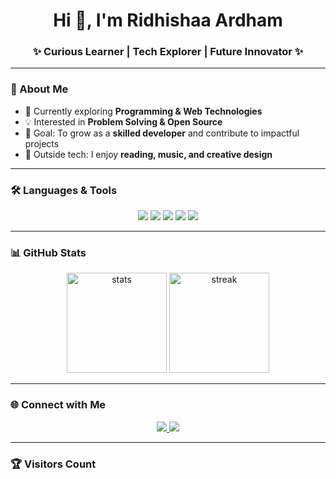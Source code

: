 <h1 align="center">Hi 👋, I'm Ridhishaa Ardham</h1>
<h3 align="center">✨ Curious Learner | Tech Explorer | Future Innovator ✨</h3>

---

### 🚀 About Me  
- 🌱 Currently exploring **Programming & Web Technologies**  
- 💡 Interested in **Problem Solving & Open Source**  
- 🎯 Goal: To grow as a **skilled developer** and contribute to impactful projects  
- 🎨 Outside tech: I enjoy **reading, music, and creative design**  

---

### 🛠 Languages & Tools  
<p align="center">
  <img src="https://img.shields.io/badge/C-00599C?style=for-the-badge&logo=c&logoColor=white"/>  
  <img src="https://img.shields.io/badge/Java-ED8B00?style=for-the-badge&logo=openjdk&logoColor=white"/>  
  <img src="https://img.shields.io/badge/Python-3776AB?style=for-the-badge&logo=python&logoColor=white"/>  
  <img src="https://img.shields.io/badge/HTML5-E34F26?style=for-the-badge&logo=html5&logoColor=white"/>  
  <img src="https://img.shields.io/badge/CSS3-1572B6?style=for-the-badge&logo=css3&logoColor=white"/>  
</p>

---

### 📊 GitHub Stats  
<p align="center">
  <img src="https://github-readme-stats.vercel.app/api?username=theRidhi21&show_icons=true&theme=tokyonight" alt="stats" height="160"/>
  <img src="https://github-readme-streak-stats.herokuapp.com/?user=theRidhi21&theme=tokyonight" alt="streak" height="160"/>
</p>

---

### 🌐 Connect with Me  
<p align="center">
  <a href="https://www.linkedin.com/in/ridhishaa-ardham-2a322b37b/">
    <img src="https://img.shields.io/badge/LinkedIn-0077B5?style=for-the-badge&logo=linkedin&logoColor=white"/>
  </a>
  <a href="mailto:ridhiardham@gmail.com">
    <img src="https://img.shields.io/badge/Gmail-D14836?style=for-the-badge&logo=gmail&logoColor=white"/>
  </a>
</p>

---

### 🏆 Visitors Count  
<p align="center">
  <img src="https://komarev.com/ghpvc/?username=theRidhi21&style=flat-square&color=blue" alt=""/>
</p>
